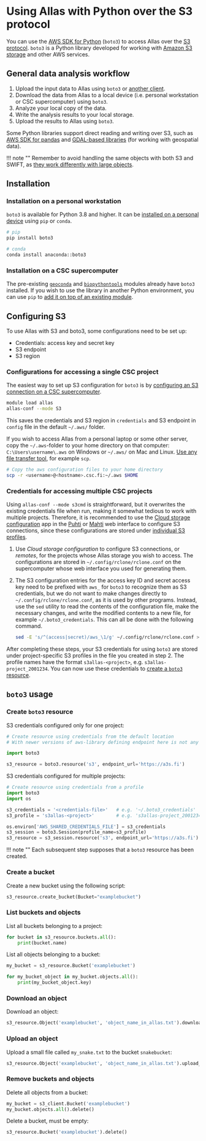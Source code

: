# Using Allas with Python over the S3 protocol

You can use the [AWS SDK for Python](https://boto3.amazonaws.com/v1/documentation/api/latest/index.html)
(`boto3`) to access Allas over the [S3 protocol](../introduction.md#protocols).
`boto3` is a Python library developed for working with
[Amazon S3 storage](https://aws.amazon.com/s3/) and other AWS services.

## General data analysis workflow

1. Upload the input data to Allas using `boto3` or [another
   client](../accessing_allas.md).
2. Download the data from Allas to a local device
(i.e. personal workstation or CSC supercomputer) using `boto3`.
3. Analyze your local copy of the data.
4. Write the analysis results to your local storage.
5. Upload the results to Allas using `boto3`.

Some Python libraries support direct reading and writing over S3,
such as
[AWS SDK for pandas](https://aws-sdk-pandas.readthedocs.io/en/stable/)
and
[GDAL-based libraries](https://github.com/csc-training/geocomputing/blob/master/python/allas/working_with_allas_from_Python_S3.py)
(for working with geospatial data).

!!! note ""
    Remember to avoid handling the same objects with both S3 and SWIFT, as
    [they work differently with large objects](../introduction.md#protocols).

## Installation

### Installation on a personal workstation

`boto3` is available for Python 3.8 and higher.
It can be
[installed on a personal device](https://boto3.amazonaws.com/v1/documentation/api/latest/guide/quickstart.html#installation)
using `pip` or `conda`.

```bash
# pip
pip install boto3

# conda
conda install anaconda::boto3
```

### Installation on a CSC supercomputer

The pre-existing [`geoconda`](../../../apps/geoconda.md) and
[`biopythontools`](../../../apps/biopython.md) modules already have `boto3`
installed. If you wish to use the library in another Python environment, you can
use `pip` to
[add it on top of an existing module](../../../support/tutorials/python-usage-guide.md#installing-python-packages-to-existing-modules).

## Configuring S3
To use Allas with S3 and boto3, some configurations need to be set up:
* Credentials: access key and secret key
* S3 endpoint
* S3 region

### Configurations for accessing a single CSC project

The easiest way to set up S3 configuration for `boto3` is by
[configuring an S3 connection on a CSC supercomputer](s3_client.md#configuring-s3-connection-in-supercomputers).

```bash
module load allas
allas-conf --mode S3
```

This saves the credentials and S3 region in `credentials` and S3 endpoint in `config` file in the default `~/.aws/` folder. 

If you wish to access Allas from a personal laptop or some other server,
copy the `~/.aws`-folder to your home directory on that computer: `C:\Users\username\.aws` on Windows or `~/.aws/` on Mac and Linux.
[Use any file transfer tool](../../moving/index.md), for example `scp`.

```bash
# Copy the aws configuration files to your home directory
scp -r <username>@<hostname>.csc.fi:~/.aws $HOME
```


### Credentials for accessing multiple CSC projects

Using `allas-conf --mode s3cmd` is straightforward,
but it overwrites the existing credentials file when run,
making it somewhat tedious to work with multiple projects.
Therefore, it is recommended to use the 
[Cloud storage configuration](../../../computing/webinterface/file-browser.md#accessing-allas-and-lumi-o)
app in the [Puhti](https://puhti.csc.fi) or [Mahti](https://mahti.csc.fi)
web interface to configure S3 connections, since these configurations are
stored under
[individual S3 profiles](https://boto3.amazonaws.com/v1/documentation/api/latest/guide/credentials.html#shared-credentials-file).

1. Use *Cloud storage configuration* to configure S3 connections,
or _remotes_, for the projects whose Allas storage you wish
to access. The configurations are stored in `~/.config/rclone/rclone.conf` on
the supercomputer whose web interface you used for generating them.

2. The S3 configuration entries for the access key ID and secret access key
need to be prefixed with `aws_` for `boto3` to recognize them as S3
credentials, but we do not want to make changes directly to
`~/.config/rclone/rclone.conf`, as it is used by other programs.
Instead, use the `sed` utility to read the contents of the configuration file,
make the necessary changes, and write the modified contents to a new file,
for example `~/.boto3_credentials`. This can all be done with the following command.

    ```bash
    sed -E 's/^(access|secret)/aws_\1/g' ~/.config/rclone/rclone.conf > ~/.boto3_credentials
    ```

After completing these steps, your S3 credentials for using `boto3` are stored
under project-specific S3 profiles in the file you created in step 2. The profile names
have the format `s3allas-<project>`, e.g. `s3allas-project_2001234`.
You can now use these credentials to
[create a `boto3` resource](#create-boto3-resource).

## `boto3` usage

### Create `boto3` resource

S3 credentials configured only for one project:
```python
# Create resource using credentials from the default location
# With newer versions of aws-library defining endpoint here is not any more mandatory, if it is given in the config file.

import boto3

s3_resource = boto3.resource('s3', endpoint_url='https://a3s.fi')
```
S3 credentials configured for multiple projects:
```python
# Create resource using credentials from a profile
import boto3
import os

s3_credentials = '<credentials-file>'   # e.g. '~/.boto3_credentials'
s3_profile = 's3allas-<project>'        # e.g. 's3allas-project_2001234'

os.environ['AWS_SHARED_CREDENTIALS_FILE'] = s3_credentials
s3_session = boto3.Session(profile_name=s3_profile)
s3_resource = s3_session.resource('s3', endpoint_url='https://a3s.fi')
```

!!! note ""
    Each subsequent step supposes that a `boto3` resource has been created.

### Create a bucket

Create a new bucket using the following script:

```python
s3_resource.create_bucket(Bucket="examplebucket")
```

### List buckets and objects

List all buckets belonging to a project:
```python
for bucket in s3_resource.buckets.all():
    print(bucket.name)
```

List all objects belonging to a bucket:
```python
my_bucket = s3_resource.Bucket('examplebucket')

for my_bucket_object in my_bucket.objects.all():
    print(my_bucket_object.key)

```

### Download an object

Download an object:
```python
s3_resource.Object('examplebucket', 'object_name_in_allas.txt').download_file('local_file.txt')
```

### Upload an object

Upload a small file called `my_snake.txt` to the bucket `snakebucket`:

```python
s3_resource.Object('examplebucket', 'object_name_in_allas.txt').upload_file('local_file.txt')
```

### Remove buckets and objects

Delete all objects from a bucket:

```python
my_bucket = s3_client.Bucket('examplebucket')
my_bucket.objects.all().delete()

```

Delete a bucket, must be empty:
```python
s3_resource.Bucket('examplebucket').delete()
```
